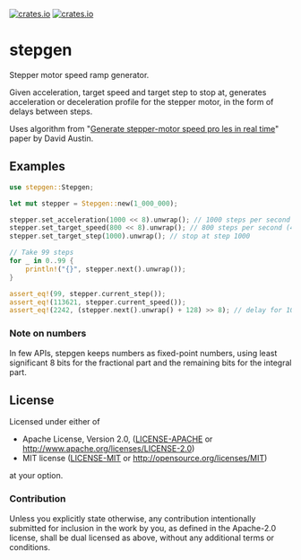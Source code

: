 [![crates.io](https://img.shields.io/crates/v/stepgen.svg)](https://crates.io/crates/stepgen)
[![crates.io](https://img.shields.io/crates/d/stepgen.svg)](https://crates.io/crates/stepgen)


# stepgen

Stepper motor speed ramp generator.

Given acceleration, target speed and target step to stop
at, generates acceleration or deceleration profile for the stepper motor, in the form of delays
between steps.

Uses algorithm from "[Generate stepper-motor speed pro les in real time][1]" paper by David Austin.

## Examples
```rust
use stepgen::Stepgen;

let mut stepper = Stepgen::new(1_000_000);

stepper.set_acceleration(1000 << 8).unwrap(); // 1000 steps per second per second
stepper.set_target_speed(800 << 8).unwrap(); // 800 steps per second (4 turns per second)
stepper.set_target_step(1000).unwrap(); // stop at step 1000

// Take 99 steps
for _ in 0..99 {
    println!("{}", stepper.next().unwrap());
}

assert_eq!(99, stepper.current_step());
assert_eq!(113621, stepper.current_speed());
assert_eq!(2242, (stepper.next().unwrap() + 128) >> 8); // delay for 100th step, rounded to the nearest integer
```
### Note on numbers

In few APIs, stepgen keeps numbers as fixed-point numbers, using least significant 8 bits
for the fractional part and the remaining bits for the integral part.

[1]: https://web.archive.org/web/20240514211308/https://www.embedded.com/generate-stepper-motor-speed-profiles-in-real-time/

## License

Licensed under either of

 * Apache License, Version 2.0, ([LICENSE-APACHE](LICENSE-APACHE) or http://www.apache.org/licenses/LICENSE-2.0)
 * MIT license ([LICENSE-MIT](LICENSE-MIT) or http://opensource.org/licenses/MIT)

at your option.

### Contribution

Unless you explicitly state otherwise, any contribution intentionally submitted
for inclusion in the work by you, as defined in the Apache-2.0 license, shall be dual licensed as above, without any
additional terms or conditions.
